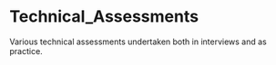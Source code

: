 # Technical_Assessments
Various technical assessments undertaken both in interviews and as practice.
